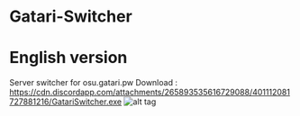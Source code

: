 # Gatari-Switcher
# English version
Server switcher for osu.gatari.pw
Download : https://cdn.discordapp.com/attachments/265893535616729088/401112081727881216/GatariSwitcher.exe
![alt tag](https://cdn.discordapp.com/attachments/316589206988128256/465238634803494922/ss2018-07-07at09.31.28.png)
